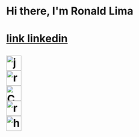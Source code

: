 <h1>Hi there, I'm Ronald Lima<h1>

<!-- entre [] texto que vai aparecer, entre() link e descricao-->
[link linkedin](https://www.linkedin.com/in/ronald-limaa "My Linkedin")

<div>
<img width="40px" alt="js" src="https://upload.wikimedia.org/wikipedia/commons/thumb/9/99/Unofficial_JavaScript_logo_2.svg/1200px-Unofficial_JavaScript_logo_2.svg.png">
</div>

<div>
<img width="40px" alt="react" src="https://www.google.com/url?sa=i&url=https%3A%2F%2Fen.wikipedia.org%2Fwiki%2FReact_(JavaScript_library)&psig=AOvVaw2KKF31w95hZHvQ3FtLMH6h&ust=1613855645561000&source=images&cd=vfe&ved=2ahUKEwi5qob17vbuAhXPBrkGHeRqCLcQjRx6BAgAEAc">
</div>

<div>
<img width="40px" alt="Css3" src="https://www.google.com/url?sa=i&url=https%3A%2F%2Fbr.pinterest.com%2Fpin%2F576531189772602694%2F&psig=AOvVaw3sYHBIpIMRHOui1odt785t&ust=1613855698835000&source=images&cd=vfe&ved=2ahUKEwjn97mO7_buAhUeNrkGHb1uBckQjRx6BAgAEAc">
</div>

<div>
<img width="40px" alt="redux" src="https://www.google.com/url?sa=i&url=https%3A%2F%2Fwww.gratispng.com%2Fpng-sux5s5%2F&psig=AOvVaw11kRsY8BdTPWqcmhVtE9jv&ust=1613855656842000&source=images&cd=vfe&ved=0CAIQjRxqFwoTCPDigPvu9u4CFQAAAAAdAAAAABAN">
</div>

<div>
<img width="40px" alt="html5" src="https://www.google.com/url?sa=i&url=https%3A%2F%2Fpt.wikipedia.org%2Fwiki%2FHTML5&psig=AOvVaw3x52Y582KtOj_iMIfHSh2Z&ust=1613855685587000&source=images&cd=vfe&ved=2ahUKEwigpZGI7_buAhVUNbkGHZcCDiwQjRx6BAgAEAc">
</div>


<!--
nao consegui editar o tamanho da imagem
 js:
![alt text width](https://upload.wikimedia.org/wikipedia/commons/thumb/9/99/Unofficial_JavaScript_logo_2.svg/1200px-Unofficial_JavaScript_logo_2.svg.png "js" "40px") -->
<!--
**ronaldazevedolima/ronaldazevedolima** is a ✨ _special_ ✨ repository because its `README.md` (this file) appears on your GitHub profile.

Here are some ideas to get you started:

- 🔭 I’m currently working on ...
- 🌱 I’m currently learning ...
- 👯 I’m looking to collaborate on ...
- 🤔 I’m looking for help with ...
- 💬 Ask me about ...
- 📫 How to reach me: ...
- 😄 Pronouns: ...
- ⚡ Fun fact: ...
-->
